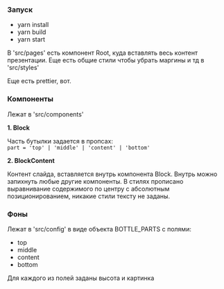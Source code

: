 ### Запуск

- yarn install
- yarn build
- yarn start

В 'src/pages' есть компонент Root, куда вставлять весь контент презентации. Еще есть общие стили чтобы убрать маргины и тд в 'src/styles'

Еще есть prettier, вот.

### Компоненты

Лежат в 'src/components'

**1. Block**

Часть бутылки задается в пропсах:  
`part = 'top' | 'middle' | 'content' | 'bottom'`

**2. BlockContent**

Контент слайда, вставляется внутрь компонента Block. Внутрь можно запихнуть любые другие компоненты. В стилях прописано выравнивание содержимого по центру с абсолютным позиционированием, никакие стили тексту не заданы.

### Фоны

Лежат в 'src/config' в виде объекта BOTTLE_PARTS с полями:

- top
- middle
- content
- bottom

Для каждого из полей заданы высота и картинка
